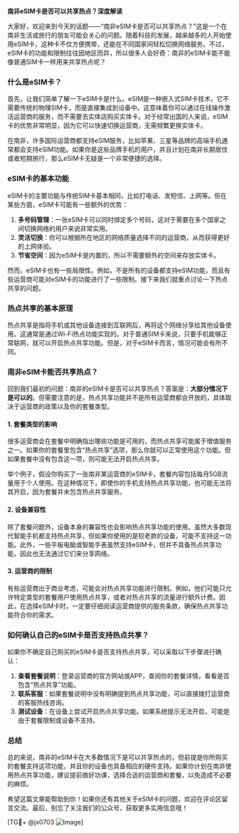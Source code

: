 **南非eSIM卡是否可以共享热点？深度解读**

大家好，欢迎来到今天的话题——“南非eSIM卡是否可以共享热点？”这是一个在南非生活或旅行的朋友可能会关心的问题。随着科技的发展，越来越多的人开始使用eSIM卡，这种卡不仅方便携带，还能在不同国家间轻松切换网络服务。不过，eSIM卡的功能和限制往往因地区而异，所以很多人会好奇：南非的eSIM卡能不能像普通SIM卡一样用来共享热点呢？

### **什么是eSIM卡？**
首先，让我们简单了解一下eSIM卡是什么。eSIM是一种嵌入式SIM卡技术，它不需要传统的物理SIM卡，而是直接集成到设备中。这意味着你可以通过在线操作激活运营商的服务，而不需要去实体店购买实体卡。对于经常出国的人来说，eSIM卡的优势非常明显，因为它可以快速切换运营商，无需频繁更换实体卡。

在南非，许多国际运营商都支持eSIM服务，比如苹果、三星等品牌的高端手机通常都会支持eSIM功能。如果你是这些品牌手机的用户，并且计划在南非长期居住或者短期旅行，那么eSIM卡无疑是一个非常便捷的选择。

### **eSIM卡的基本功能**
eSIM卡的主要功能与传统SIM卡基本相同，比如打电话、发短信、上网等。但在某些方面，eSIM卡可能有一些额外的优势：

1. **多号码管理**：一张eSIM卡可以同时绑定多个号码，这对于需要在多个国家之间切换网络的用户来说非常实用。
2. **灵活切换**：你可以根据所在地区的网络质量选择不同的运营商，从而获得更好的上网体验。
3. **节省空间**：因为eSIM卡是内置的，所以不需要额外的空间来存放实体卡。

然而，eSIM卡也有一些局限性。例如，不是所有的设备都支持eSIM功能，而且有些运营商可能对eSIM卡的功能进行了一些限制。接下来我们就重点讨论一下热点共享的问题。

### **热点共享的基本原理**
热点共享是指将手机或其他设备连接到互联网后，再将这个网络分享给其他设备使用。这通常是通过Wi-Fi热点功能实现的。对于普通SIM卡来说，只要手机能够正常联网，就可以开启热点共享功能。但是，对于eSIM卡而言，情况可能会有所不同。

### **南非eSIM卡能否共享热点？**
回到我们最初的问题：南非的eSIM卡是否可以共享热点？答案是：**大部分情况下是可以的**。但需要注意的是，热点共享功能并不是所有运营商都会开放的，具体取决于运营商的政策以及你的套餐类型。

#### **1. 套餐类型的影响**
很多运营商会在套餐中明确指出哪些功能是可用的，而热点共享可能属于增值服务之一。如果你的套餐里包含“热点共享”选项，那么你就可以正常使用这个功能。但如果套餐中没有包含这一项，则可能无法开启热点共享。

举个例子，假设你购买了一张南非某运营商的eSIM卡，套餐内容包括每月5GB流量用于个人使用。在这种情况下，即使你的手机支持热点共享功能，也可能无法将其开启，因为套餐并未包含热点共享服务。

#### **2. 设备兼容性**
除了套餐问题外，设备本身的兼容性也会影响热点共享功能的使用。虽然大多数现代智能手机都支持热点共享，但如果你使用的是较老款的设备，可能不支持这一功能。此外，一些平板电脑或智能手表虽然支持eSIM卡，但并不具备热点共享功能，因此也无法通过它们来分享网络。

#### **3. 运营商的限制**
有些运营商出于商业考虑，可能会对热点共享功能进行限制。例如，他们可能只允许特定类型的套餐用户使用热点共享，或者对热点共享的流量进行额外计费。因此，在选择eSIM卡时，一定要仔细阅读运营商提供的服务条款，确保热点共享功能符合你的需求。

### **如何确认自己的eSIM卡是否支持热点共享？**
如果你不确定自己购买的eSIM卡是否支持热点共享，可以采取以下步骤进行确认：

1. **查看套餐说明**：登录运营商的官方网站或APP，查阅你的套餐详情，看看是否包含“热点共享”功能。
2. **联系客服**：如果套餐说明中没有明确提到热点共享功能，可以直接拨打运营商的客服热线咨询。
3. **测试设备**：在设备上尝试开启热点共享功能。如果系统提示无法开启，可能是由于套餐限制或设备不支持。

### **总结**
总的来说，南非的eSIM卡在大多数情况下是可以共享热点的，但前提是你所购买的套餐支持这项功能，并且你的设备也具备相应的硬件支持。如果你计划在南非使用热点共享功能，建议提前做好功课，选择合适的运营商和套餐，以免造成不必要的麻烦。

希望这篇文章能帮助到你！如果你还有其他关于eSIM卡的问题，欢迎在评论区留言交流。最后，别忘了关注我们的公众号，获取更多实用信息哦！

[TG💪+ @jx0703 ![Image](https://github.com/user-attachments/assets/dbca1d08-cadb-493c-b0ec-ad6f7a83f270)]